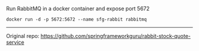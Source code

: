 Run RabbitMQ in a docker container and expose port 5672

```shell
docker run -d -p 5672:5672 --name sfg-rabbit rabbitmq
```

---
Original repo: https://github.com/springframeworkguru/rabbit-stock-quote-service